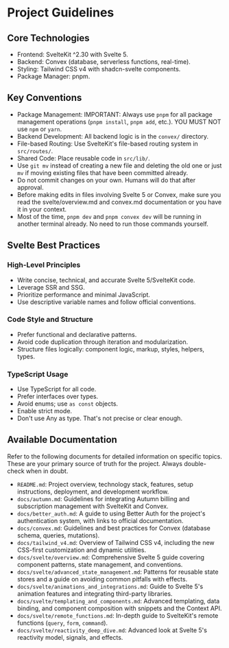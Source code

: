 # Project Guidelines

## Core Technologies

- Frontend: SvelteKit ^2.30 with Svelte 5.
- Backend: Convex (database, serverless functions, real-time).
- Styling: Tailwind CSS v4 with shadcn-svelte components.
- Package Manager: pnpm.

## Key Conventions

- Package Management: IMPORTANT: Always use `pnpm` for all package management operations (`pnpm install`, `pnpm add`, etc.). YOU MUST NOT use `npm` or `yarn`.
- Backend Development: All backend logic is in the `convex/` directory.
- File-based Routing: Use SvelteKit's file-based routing system in `src/routes/`.
- Shared Code: Place reusable code in `src/lib/`.
- Use `git mv` instead of creating a new file and deleting the old one or just `mv` if moving existing files that have been committed already.
- Do not commit changes on your own. Humans will do that after approval.
- Before making edits in files involving Svelte 5 or Convex, make sure you read the svelte/overview.md and convex.md documentation or you have it in your context.
- Most of the time, `pnpm dev` and `pnpm convex dev` will be running in another terminal already. No need to run those commands yourself.

## Svelte Best Practices

### High-Level Principles

- Write concise, technical, and accurate Svelte 5/SvelteKit code.
- Leverage SSR and SSG.
- Prioritize performance and minimal JavaScript.
- Use descriptive variable names and follow official conventions.

### Code Style and Structure

- Prefer functional and declarative patterns.
- Avoid code duplication through iteration and modularization.
- Structure files logically: component logic, markup, styles, helpers, types.

### TypeScript Usage

- Use TypeScript for all code.
- Prefer interfaces over types.
- Avoid enums; use `as const` objects.
- Enable strict mode.
- Don't use Any as type. That's not precise or clear enough.

## Available Documentation

Refer to the following documents for detailed information on specific topics. These are your primary source of truth for the project. Always double-check when in doubt.

- `README.md`: Project overview, technology stack, features, setup instructions, deployment, and development workflow.
- `docs/autumn.md`: Guidelines for integrating Autumn billing and subscription management with SvelteKit and Convex.
- `docs/better_auth.md`: A guide to using Better Auth for the project's authentication system, with links to official documentation.
- `docs/convex.md`: Guidelines and best practices for Convex (database schema, queries, mutations).
- `docs/tailwind_v4.md`: Overview of Tailwind CSS v4, including the new CSS-first customization and dynamic utilities.
- `docs/svelte/overview.md`: Comprehensive Svelte 5 guide covering component patterns, state management, and conventions.
- `docs/svelte/advanced_state_management.md`: Patterns for reusable state stores and a guide on avoiding common pitfalls with effects.
- `docs/svelte/animations_and_integrations.md`: Guide to Svelte 5's animation features and integrating third-party libraries.
- `docs/svelte/templating_and_components.md`: Advanced templating, data binding, and component composition with snippets and the Context API.
- `docs/svelte/remote_functions.md`: In-depth guide to SvelteKit's remote functions (`query`, `form`, `command`).
- `docs/svelte/reactivity_deep_dive.md`: Advanced look at Svelte 5's reactivity model, signals, and effects.
